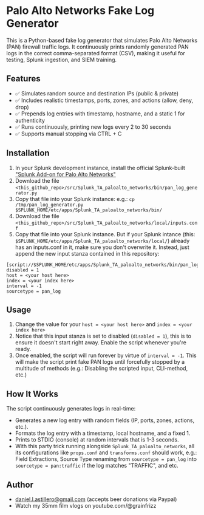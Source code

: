 # Palo Alto Networks Fake Log Generator

This is a Python-based fake log generator that simulates Palo Alto Networks (PAN) firewall traffic logs. It continuously prints randomly generated PAN logs in the correct comma-separated format (CSV), making it useful for testing, Splunk ingestion, and SIEM training.

## Features
- ✅ Simulates random source and destination IPs (public & private)
- ✅ Includes realistic timestamps, ports, zones, and actions (allow, deny, drop)
- ✅ Prepends log entries with timestamp, hostname, and a static 1 for authenticity
- ✅ Runs continuously, printing new logs every 2 to 30 seconds
- ✅ Supports manual stopping via CTRL + C

## Installation

1. In your Splunk development instance, install the official Splunk-built ["Splunk Add-on for Palo Alto Networks"](https://splunkbase.splunk.com/app/7523)
2. Download the file `<this_github_repo>/src/Splunk_TA_paloalto_networks/bin/pan_log_generator.py`
3. Copy that file into your Splunk instance: e.g.: `cp /tmp/pan_log_generator.py $SPLUNK_HOME/etc/apps/Splunk_TA_paloalto_networks/bin/`
4. Download the file `<this_github_repo>/src/Splunk_TA_paloalto_networks/local/inputs.conf`
4. Copy that file into your Splunk instance. But if your Splunk intance (this: `$SPLUNK_HOME/etc/apps/Splunk_TA_paloalto_networks/local/`) already has an inputs.conf in it, make sure you don't overwrite it. Instead, just append the new input stanza contained in this repository:

```
[script://$SPLUNK_HOME/etc/apps/Splunk_TA_paloalto_networks/bin/pan_log_generator.py]
disabled = 1
host = <your host here>
index = <your index here>
interval = -1
sourcetype = pan_log
```

## Usage 
1. Change the value for your `host = <your host here>` and `index = <your index here>`
2. Notice that this input stanza is set to disabled (`disabled = 1`), this is to ensure it doesn't start right away. Enable the script whenever you're ready.
3. Once enabled, the script will run forever by virtue of `interval = -1`. This will make the script print fake PAN logs until forcefully stopped by a multitude of methods (e.g.: Disabling the scripted input, CLI-method, etc.)


## How It Works

The script continuously generates logs in real-time:

- Generates a new log entry with random fields (IP, ports, zones, actions, etc.).
- Formats the log entry with a timestamp, local hostname, and a fixed 1.
- Prints to STDIO (console) at random intervals that is 1-3 seconds.
- With this party trick running alongside `Splunk_TA_paloalto_networks`, all its configurations like `props.conf` and `transforms.conf` should work, e.g.: Field Extractions, Source Type renaming from `sourcetype = pan_log` into `sourcetype = pan:traffic` if the log matches "TRAFFIC", and etc.


## Author
- daniel.l.astillero@gmail.com (accepts beer donations via Paypal)
- Watch my 35mm film vlogs on youtube.com/@grainfrizz